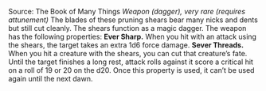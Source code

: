 Source: The Book of Many Things
*Weapon (dagger), very rare (requires attunement)*
The blades of these pruning shears bear many nicks and dents but still cut cleanly. The shears function as a magic dagger. The weapon has the following properties:
**Ever Sharp.** When you hit with an attack using the shears, the target takes an extra 1d6 force damage.
**Sever Threads.** When you hit a creature with the shears, you can cut that creature’s fate. Until the target finishes a long rest, attack rolls against it score a critical hit on a roll of 19 or 20 on the d20. Once this property is used, it can’t be used again until the next dawn.